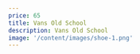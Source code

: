 ```yaml
---
price: 65
title: Vans Old School
description: Vans Old School
image: '/content/images/shoe-1.png'
---
```

